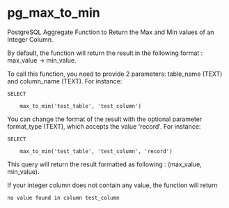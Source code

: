 # pg_max_to_min
PostgreSQL Aggregate Function to Return the Max and Min values of an Integer Column. 

By default, the function will return the result in the following format : max_value -> min_value. 

To call this function, you need to provide 2 parameters: table_name (TEXT) and column_name (TEXT). 
For instance: 

    SELECT 

        max_to_min('test_table', 'test_column')



You can change the format of the result with the optional parameter format_type (TEXT), which accepts the value 'record'. 
For instance:

    SELECT 

        max_to_min('test_table', 'test_column', 'record')
      
    
This query will return the result formatted as following : (max_value, min_value). 

If your integer column does not contain any value, the function will return 

    no value found in column test_column

